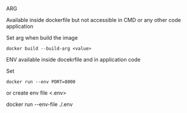 ARG

Available inside dockerfile but not accessible in CMD or any other code application

Set arg when build the image
```
docker build --build-arg <value>
```

ENV
available inside docekrfile and in application code 

Set 
```
docker run --env PORT=8000
```

or create env file <.env>

docker run --env-file  ./.env

